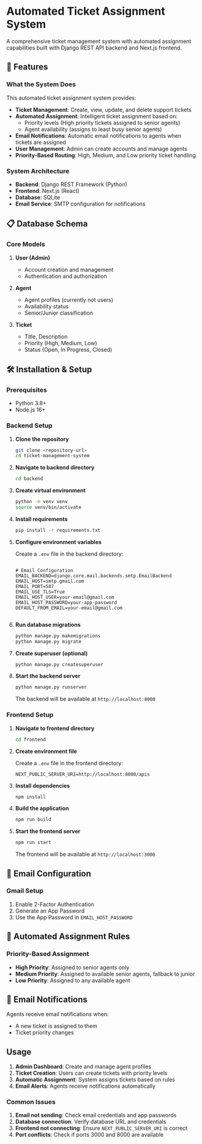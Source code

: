 # Automated Ticket Assignment System

A comprehensive ticket management system with automated assignment capabilities built with Django REST API backend and Next.js frontend.

## 🚀 Features

### What the System Does

This automated ticket assignment system provides:

- **Ticket Management**: Create, view, update, and delete support tickets
- **Automated Assignment**: Intelligent ticket assignment based on:
  - Priority levels (High priority tickets assigned to senior agents)
  - Agent availability (assigns to least busy senior agents)
- **Email Notifications**: Automatic email notifications to agents when tickets are assigned
- **User Management**: Admin can create accounts and manage agents
- **Priority-Based Routing**: High, Medium, and Low priority ticket handling


### System Architecture

- **Backend**: Django REST Framework (Python)
- **Frontend**: Next.js (React)
- **Database**: SQLite
- **Email Service**: SMTP configuration for notifications

## 📋 Database Schema

### Core Models

1. **User (Admin)**
   - Account creation and management
   - Authentication and authorization

2. **Agent**
   - Agent profiles (currently not users)
   - Availability status
   - Senior/Junior classification

3. **Ticket**
   - Title, Description
   - Priority (High, Medium, Low)
   - Status (Open, In Progress, Closed)
   

## 🛠️ Installation & Setup

### Prerequisites

- Python 3.8+
- Node.js 16+


### Backend Setup

1. **Clone the repository**
   ```bash
   git clone <repository-url>
   cd ticket-management-system
   ```

2. **Navigate to backend directory**
   ```bash
   cd backend
   ```

3. **Create virtual environment**
   ```bash
   python -m venv venv
   source venv/bin/activate 
   ```

4. **Install requirements**
   ```bash
   pip install -r requirements.txt
   ```

5. **Configure environment variables**
   
   Create a `.env` file in the backend directory:
   ```env

   # Email Configuration
   EMAIL_BACKEND=django.core.mail.backends.smtp.EmailBackend
   EMAIL_HOST=smtp.gmail.com
   EMAIL_PORT=587
   EMAIL_USE_TLS=True
   EMAIL_HOST_USER=your-email@gmail.com
   EMAIL_HOST_PASSWORD=your-app-password
   DEFAULT_FROM_EMAIL=your-email@gmail.com
   

   ```

6. **Run database migrations**
   ```bash
   python manage.py makemigrations
   python manage.py migrate
   ```

7. **Create superuser (optional)**
   ```bash
   python manage.py createsuperuser
   ```

8. **Start the backend server**
   ```bash
   python manage.py runserver
   ```

   The backend will be available at `http://localhost:8000`

### Frontend Setup

1. **Navigate to frontend directory**
   ```bash
   cd frontend
   ```

2. **Create environment file**
   
   Create a `.env` file in the frontend directory:
   ```env
   NEXT_PUBLIC_SERVER_URI=http://localhost:8000/apis
   ```

3. **Install dependencies**
   ```bash
   npm install
   ```

4. **Build the application**
   ```bash
   npm run build
   ```

5. **Start the frontend server**
   ```bash
   npm run start
   ```

   The frontend will be available at `http://localhost:3000`

## 🔧 Email Configuration

### Gmail Setup
1. Enable 2-Factor Authentication
2. Generate an App Password
3. Use the App Password in `EMAIL_HOST_PASSWORD`



## 🎯 Automated Assignment Rules

### Priority-Based Assignment
- **High Priority**: Assigned to senior agents only
- **Medium Priority**: Assigned to available senior agents, fallback to junior
- **Low Priority**: Assigned to any available agent


## 📧 Email Notifications

Agents receive email notifications when:
- A new ticket is assigned to them
- Ticket priority changes


## Usage

1. **Admin Dashboard**: Create and manage agent profiles
2. **Ticket Creation**: Users can create tickets with priority levels
3. **Automatic Assignment**: System assigns tickets based on rules
4. **Email Alerts**: Agents receive notifications automatically







### Common Issues

1. **Email not sending**: Check email credentials and app passwords
2. **Database connection**: Verify database URL and credentials
3. **Frontend not connecting**: Ensure `NEXT_PUBLIC_SERVER_URI` is correct
4. **Port conflicts**: Check if ports 3000 and 8000 are available

